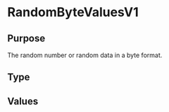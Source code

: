 # RandomByteValuesV1

## Purpose

<!-- --8<-- [start:purpose] -->
The random number or random data in a byte format. 
<!-- --8<-- [end:purpose] -->

## Type

<!-- --8<-- [start:type] -->
<div class="type">

</div>
<!-- --8<-- [end:type] -->

## Values

